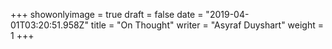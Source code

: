 +++
showonlyimage = true
draft = false
date = "2019-04-01T03:20:51.958Z"
title = "On Thought"
writer = "Asyraf Duyshart"
weight = 1
+++

